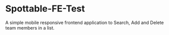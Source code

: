# Spottable-FE-Test
A simple mobile responsive frontend application to Search, Add and Delete team members in a list. 
